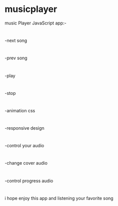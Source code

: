 # musicplayer
music Player JavaScript app:-
#
-next song
#
-prev song
#
-play
#
-stop
#
-animation css
#
-responsive design
#
-control your audio
#
-change cover audio
#
-control progress audio
#
i hope enjoy this app and listening your favorite song
